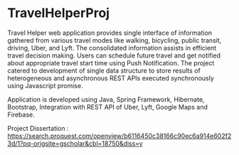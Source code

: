 # TravelHelperProj

Travel Helper web application provides single interface of information gathered from various travel modes like walking, bicycling, public transit, driving, Uber, and Lyft. The consolidated information assists in efficient travel decision making. Users can schedule future travel and get notified about appropriate travel start time using Push Notification. The project catered to development of single data structure to store results of heterogeneous and asynchronous REST APIs executed synchronously using Javascript promise.

Application is developed using Java, Spring Framework, Hibernate, Bootstrap, Integration with REST API of Uber, Lyft, Google Maps and Firebase. 

Project Dissertation : https://search.proquest.com/openview/b6116450c38166c90ec6a914e602f23d/1?pq-origsite=gscholar&cbl=18750&diss=y
